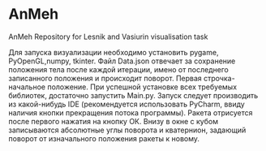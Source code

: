 # AnMeh

AnMeh
Repository for Lesnik and Vasiurin visualisation task

Для запуска визуализации необходимо установить pygame, PyOpenGL,numpy, tkinter. Файл Data.json отвечает за сохранение положения тела после каждой итерации, имено от последнего записанного положения и происходит поворот. Первая строчка-начальное положение. При успешной установке всех требуемых библиотек, достаточно запустить Main.py. Запуск следует производить из какой-нибудь IDE (рекомендуется использовать PyCharm, ввиду наличия кнопки прекращения потока программы). Ракета отрисуется после первого нажатия на кнопку ОК. Внизу в окне с кубом записываются абсолютные углы поворота и кватернион, задающий поворот от изначального положения ракеты к новому.
